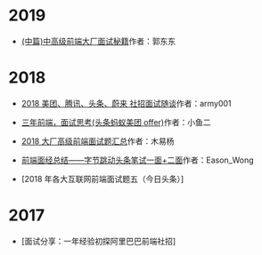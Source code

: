 # 2019

- [(中篇)中高级前端大厂面试秘籍](<https://github.com/fyuanfen/note/blob/master/review/2019/3/(%E4%B8%AD%E7%AF%87)%E4%B8%AD%E9%AB%98%E7%BA%A7%E5%89%8D%E7%AB%AF%E5%A4%A7%E5%8E%82%E9%9D%A2%E8%AF%95%E7%A7%98%E7%B1%8D.md>)作者：郭东东

# 2018

- [2018 美团、腾讯、头条、蔚来 社招面试随谈](https://github.com/fyuanfen/note/blob/master/review/2018/6/2018%20%E7%BE%8E%E5%9B%A2%E3%80%81%E8%85%BE%E8%AE%AF%E3%80%81%E5%A4%B4%E6%9D%A1%E3%80%81%E8%94%9A%E6%9D%A5%20%E7%A4%BE%E6%8B%9B%E9%9D%A2%E8%AF%95%E9%9A%8F%E8%B0%88.md)作者：army001

- [三年前端，面试思考(头条蚂蚁美团 offer)](<https://github.com/fyuanfen/note/blob/master/review/2018/11/%E4%B8%89%E5%B9%B4%E5%89%8D%E7%AB%AF%EF%BC%8C%E9%9D%A2%E8%AF%95%E6%80%9D%E8%80%83(%E5%A4%B4%E6%9D%A1%E8%9A%82%E8%9A%81%E7%BE%8E%E5%9B%A2offer).md>)作者：小鱼二

- [2018 大厂高级前端面试题汇总](https://github.com/fyuanfen/note/blob/master/review/2018/10/2018%E5%A4%A7%E5%8E%82%E9%AB%98%E7%BA%A7%E5%89%8D%E7%AB%AF%E9%9D%A2%E8%AF%95%E9%A2%98%E6%B1%87%E6%80%BB.md)作者：木易杨

- [前端面经总结——字节跳动头条笔试一面+二面](https://github.com/fyuanfen/note/blob/master/review/2018/11/%E5%89%8D%E7%AB%AF%E9%9D%A2%E7%BB%8F%E6%80%BB%E7%BB%93%E2%80%94%E2%80%94%E5%AD%97%E8%8A%82%E8%B7%B3%E5%8A%A8%E5%A4%B4%E6%9D%A1%E7%AC%94%E8%AF%95%E4%B8%80%E9%9D%A2%2B%E4%BA%8C%E9%9D%A2.md)作者：Eason_Wong

- [2018 年各大互联网前端面试题五（今日头条）]

# 2017

- [面试分享：一年经验初探阿里巴巴前端社招]
